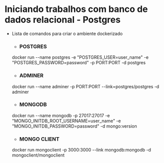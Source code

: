 # Iniciando trabalhos com banco de dados relacional - Postgres

- Lista de comandos para criar o ambiente dockerizado
    * ### POSTGRES    
    docker run --name postgres -e "POSTGRES_USER=user_name" -e "POSTGRES_PASSWORD=password" -p PORT:PORT -d postgres

    * ### ADMINER
    docker run --name adminer -p PORT:PORT --link=postgres/postgres -d adminer

    * ### MONGODB
    docker run --name mongodb -p 27017:27017 -e "MONGO_INITDB_ROOT_USERNAME=user_name" -e "MONGO_INITDB_PASSWORD=password" -d mongo:version

    * ### MONGO CLIENT
    docker run mongoclient -p 3000:3000 --link mongodb:mongodb -d mongoclient/mongoclient
